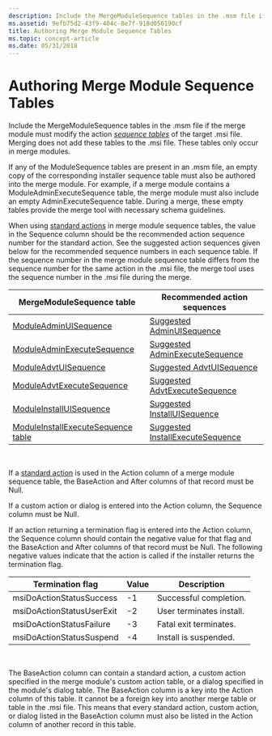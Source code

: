 ```yaml
---
description: Include the MergeModuleSequence tables in the .msm file if the merge module must modify the action sequence tables of the target .msi file. Merging does not add these tables to the .msi file. These tables only occur in merge modules.
ms.assetid: 9efb75d2-43f9-404c-8e7f-918d056190cf
title: Authoring Merge Module Sequence Tables
ms.topic: concept-article
ms.date: 05/31/2018
---
```


# Authoring Merge Module Sequence Tables

Include the MergeModuleSequence tables in the .msm file if the merge module must modify the action [*sequence tables*](s-gly.md) of the target .msi file. Merging does not add these tables to the .msi file. These tables only occur in merge modules.

If any of the ModuleSequence tables are present in an .msm file, an empty copy of the corresponding installer sequence table must also be authored into the merge module. For example, if a merge module contains a ModuleAdminExecuteSequence table, the merge module must also include an empty AdminExecuteSequence table. During a merge, these empty tables provide the merge tool with necessary schema guidelines.

When using [standard actions](standard-actions.md) in merge module sequence tables, the value in the Sequence column should be the recommended action sequence number for the standard action. See the suggested action sequences given below for the recommended sequence numbers in each sequence table. If the sequence number in the merge module sequence table differs from the sequence number for the same action in the .msi file, the merge tool uses the sequence number in the .msi file during the merge.



| MergeModuleSequence table                                                    | Recommended action sequences                                             |
|------------------------------------------------------------------------------|--------------------------------------------------------------------------|
| [ModuleAdminUISequence](moduleadminuisequence-table.md)                     | [Suggested AdminUISequence](suggested-adminuisequence.md)               |
| [ModuleAdminExecuteSequence](moduleadminexecutesequence-table.md)           | [Suggested AdminExecuteSequence](suggested-adminexecutesequence.md)     |
| [ModuleAdvtUISequence](moduleadvtuisequence-table.md)                       | [Suggested AdvtUISequence](suggested-advtuisequence.md)                 |
| [ModuleAdvtExecuteSequence](moduleadvtexecutesequence-table.md)             | [Suggested AdvtExecuteSequence](suggested-advtexecutesequence.md)       |
| [ModuleInstallUISequence](moduleinstalluisequence-table.md)                 | [Suggested InstallUISequence](suggested-installuisequence.md)           |
| [ModuleInstallExecuteSequence table](moduleinstallexecutesequence-table.md) | [Suggested InstallExecuteSequence](suggested-installexecutesequence.md) |



 

If a [standard action](standard-actions.md) is used in the Action column of a merge module sequence table, the BaseAction and After columns of that record must be Null.

If a custom action or dialog is entered into the Action column, the Sequence column must be Null.

If an action returning a termination flag is entered into the Action column, the Sequence column should contain the negative value for that flag and the BaseAction and After columns of that record must be Null. The following negative values indicate that the action is called if the installer returns the termination flag.



| Termination flag          | Value | Description              |
|---------------------------|-------|--------------------------|
| msiDoActionStatusSuccess  | -1    | Successful completion.   |
| msiDoActionStatusUserExit | -2    | User terminates install. |
| msiDoActionStatusFailure  | -3    | Fatal exit terminates.   |
| msiDoActionStatusSuspend  | -4    | Install is suspended.    |



 

The BaseAction column can contain a standard action, a custom action specified in the merge module's custom action table, or a dialog specified in the module's dialog table. The BaseAction column is a key into the Action column of this table. It cannot be a foreign key into another merge table or table in the .msi file. This means that every standard action, custom action, or dialog listed in the BaseAction column must also be listed in the Action column of another record in this table.

 

 




